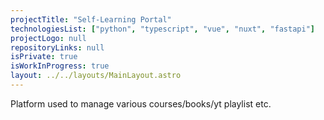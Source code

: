 ```yaml
---
projectTitle: "Self-Learning Portal"
technologiesList: ["python", "typescript", "vue", "nuxt", "fastapi"]
projectLogo: null
repositoryLinks: null
isPrivate: true
isWorkInProgress: true
layout: ../../layouts/MainLayout.astro
---
```


Platform used to manage various courses/books/yt playlist etc.
